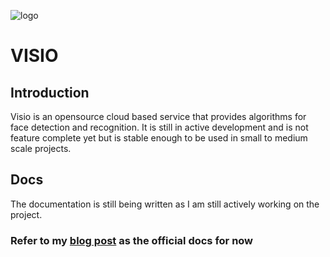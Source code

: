 ![logo](https://github.com/TheWisePigeon/visio/assets/95161388/de1bc44d-d238-4742-903e-c744c9931d5c)


# VISIO
## Introduction
Visio is an opensource cloud based service that provides algorithms for face detection and recognition. It is still in active development and is not feature complete yet but is stable enough to be
used in small to medium scale projects.

## Docs
The documentation is still being written as I am still actively working on the project.
### Refer to my [blog post](https://www.thewisepigeon.tech/posts/introducing-visio) as the official docs for now
